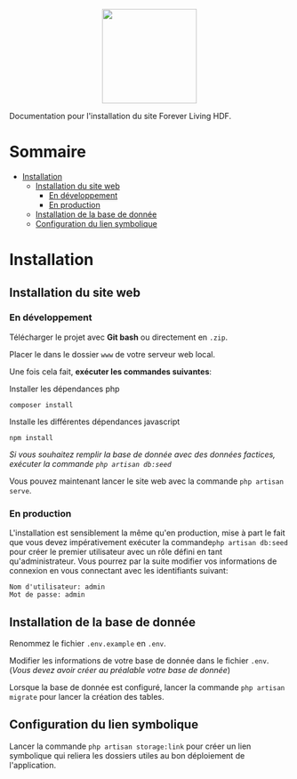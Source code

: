 <p align="center"><img height="170" src="https://photos.smugmug.com/photos/i-VKnSVxZ/0/X2/i-VKnSVxZ-X2.png"></p>

Documentation pour l'installation du site Forever Living HDF. 

# Sommaire

* [Installation](#installation)
    * [Installation du site web](#installation-du-site-web)
        * [En développement](#en-dveloppement)
        * [En production](#en-production)
    * [Installation de la base de donnée](#installation-de-la-base-de-donne)
    * [Configuration du lien symbolique](#configuration-du-lien-symbolique)

# Installation

## Installation du site web

### En développement

Télécharger le projet avec **Git bash** ou directement en ``.zip``.

Placer le dans le dossier ``www`` de votre serveur web local.

Une fois cela fait, **exécuter les commandes suivantes**:
    
Installer les dépendances php
    
    composer install
    
Installe les différentes dépendances javascript

    npm install
    
*Si vous souhaitez remplir la base de donnée avec des données factices, exécuter la commande `php artisan db:seed`*
    
Vous pouvez maintenant lancer le site web avec la commande ``php artisan serve``.

### En production

L'installation est sensiblement la même qu'en production, mise à part le fait que vous devez impérativement exécuter la commande`php artisan db:seed` pour créer le premier utilisateur avec un rôle défini en tant qu'administrateur.
Vous pourrez par la suite modifier vos informations de connexion en vous connectant avec les identifiants suivant:

    Nom d'utilisateur: admin
    Mot de passe: admin

## Installation de la base de donnée

Renommez le fichier `.env.example` en `.env`.

Modifier les informations de votre base de donnée dans le fichier ``.env``. (*Vous devez avoir créer au préalable votre base de donnée*)

Lorsque la base de donnée est configuré, lancer la commande ``php artisan migrate`` pour lancer la création des tables.

## Configuration du lien symbolique

Lancer la commande ``php artisan storage:link`` pour créer un lien symbolique qui reliera les dossiers utiles au bon déploiement de l'application.
